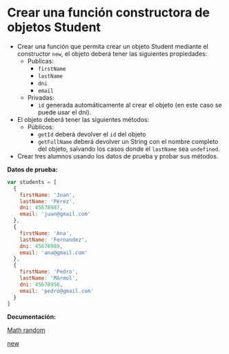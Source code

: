 # Crear una función constructora de objetos Student

- Crear una función que permita crear un objeto Student mediante el constructor `new`, el objeto deberá tener las siguientes propiedades:
   - Publicas:
      - `firstName`
      - `lastName`
      - `dni`
      - `email`
    - Privadas:
      - `id` generada automáticamente al crear el objeto (en este caso se puede usar el dni).
- El objeto deberá tener las siguientes métodos:
   - Públicos:
     - `getId` deberá devolver el `id` del objeto
     - `getFullName` deberá devolver un String con el nombre completo del objeto, salvando los casos donde el `lastName` sea `undefined`.
- Crear tres alumnos usando los datos de prueba y probar sus métodos.

**Datos de prueba:**

```js
var students = [
  {
    firstName: 'Juan',
    lastName: 'Pérez',
    dni: 45678987,
    email: 'juan@gmail.com'
  },
  {
    firstName: 'Ana',
    lastName: 'Fernandez',
    dni: 45678989,
    email: 'ana@gmail.com'
  },
  {
    firstName: 'Pedro',
    lastName: 'Mármol',
    dni: 45678956,
    email: 'pedro@gmail.com'
  }
]
```

**Documentación:**

[Math random](https://developer.mozilla.org/en-US/docs/Web/JavaScript/Reference/Global_Objects/Math/random)

[new](https://developer.mozilla.org/en-US/docs/Web/JavaScript/Reference/Operators/new)
